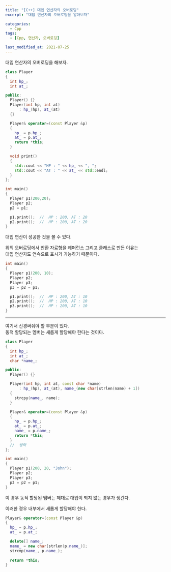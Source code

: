 ```yaml
---
title: "[C++] 대입 연산자의 오버로딩"
excerpt: "대입 연산자의 오버로딩을 알아보자"

categories:
  - Cpp
tags:
  - [Cpp, 연산자, 오버로딩]

last_modified_at: 2021-07-25
---
```


대입 연산자의 오버로딩을 해보자.

```cpp
class Player
{
  int hp_;
  int at_;

public:
  Player() {}
  Player(int hp, int at)
      : hp_(hp), at_(at)
  {}

  Player& operator=(const Player &p)
  {
    hp_ = p.hp_;
    at_ = p.at_;
    return *this;
  }

  void print()
  {
    std::cout << "HP : " << hp_ << ", ";
    std::cout << "AT : " << at_ << std::endl;
  }
};

int main()
{
  Player p1(200,20);
  Player p2;
  p2 = p1;

  p1.print();  //  HP : 200, AT : 20
  p2.print();  //  HP : 200, AT : 20
}
```

대입 연산이 성공한 것을 볼 수 있다.

위의 오버로딩에서 반환 자료형을 레퍼런스 그리고 클래스로 만든 이유는   
대입 연산자도 연속으로 표시가 가능하기 때문이다.

```cpp
int main()
{
  Player p1(200, 10);
  Player p2;
  Player p3;
  p3 = p2 = p1;

  p1.print();  //  HP : 200, AT : 10
  p2.print();  //  HP : 200, AT : 10
  p3.print();  //  HP : 200, AT : 10
}
```

___

여기서 신경써줘야 할 부분이 있다.   
동적 할당되는 멤버는 새롭게 할당해야 한다는 것이다.

```cpp
class Player
{
  int hp_;
  int at_;
  char *name_;

public:
  Player() {}

  Player(int hp, int at, const char *name)
      : hp_(hp), at_(at), name_(new char[strlen(name) + 1])
  {
    strcpy(name_, name);
  }

  Player& operator=(const Player &p)
  {
    hp_ = p.hp_;
    at_ = p.at_;
    name_ = p.name_;
    return *this;
  }
  //  생략
};

int main()
{
  Player p1(200, 20, "John");
  Player p2;
  Player p3;
  p3 = p2 = p1;
}
```

이 경우 동적 할당된 멤버는 제대로 대입이 되지 않는 경우가 생긴다.

이러한 경우 내부에서 새롭게 할당해야 한다.

```cpp
Player& operator=(const Player &p)
{
  hp_ = p.hp_;
  at_ = p.at_;

  delete[] name_;
  name_ = new char[strlen(p.name_)];
  strcmp(name_, p.name_);
  
  return *this;
}
```